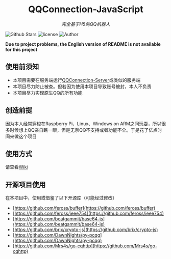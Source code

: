 <h1 align="center">QQConnection-JavaScript</h1>
<p align="center">
  <em>完全基于H5的QQ机器人</em>
</p>
<p align="center">
  
![Github Stars](https://img.shields.io/github/stars/pcl-aacin/qc-javascript.svg)
![license](https://img.shields.io/badge/LICENSE-GNU--3.0-brightgreen)
![Author](https://img.shields.io/badge/Author-pcl--aacin-green)
</p>

**Due to project problems, the English version of README is not available for this project**

## 使用前须知
+ 本项目需要在服务端运行[QQConnection-Server](https://github.com/pcl-aacin/qc-server)或类似的服务端
+ 本项目尽力防止被查。但若因为使用本项目导致账号被封，本人不负责
+ 本项目尽力实现原生QQ的所有功能

## 创造前提
因为本人经常穿梭在Raspberry Pi、Linux、Windows on ARM之间玩耍，所以很多时候想上QQ亲自瞧一眼，但是无奈QQ不支持或者功能不全。于是花了亿点时间来做这个项目

## 使用方式
请查看[Wiki](https://github.com/pcl-aacin/qc-javascript/wiki)

## 开源项目使用
在本项目中，使用或借鉴了以下开源库（可能经过修改）
+ [https://github.com/feross/buffer](https://github.com/feross/buffer)
+ [https://github.com/feross/ieee754](https://github.com/feross/ieee754)
+ [https://github.com/beatgammit/base64-js](https://github.com/beatgammit/base64-js)
+ [https://github.com/brix/crypto-js](https://github.com/brix/crypto-js)
+ [https://github.com/DawnNights/py-pcqq](https://github.com/DawnNights/py-pcqq)
+ [https://github.com/Mrs4s/go-cqhttp](https://github.com/Mrs4s/go-cqhttp)
